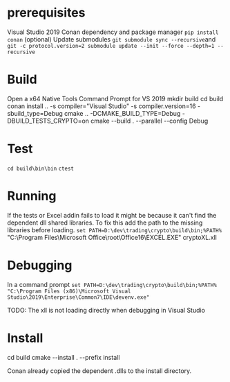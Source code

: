 # prerequisites
Visual Studio 2019
Conan dependency and package manager `pip install conan`
(optional) Update submodules `git submodule sync --recursive`and `git -c protocol.version=2 submodule update --init --force --depth=1 --recursive`

# Build
Open a x64 Native Tools Command Prompt for VS 2019
mkdir build
cd build
conan install .. -s compiler="Visual Studio" -s compiler.version=16 -sbuild_type=Debug
cmake .. -DCMAKE_BUILD_TYPE=Debug -DBUILD_TESTS_CRYPTO=on
cmake --build . --parallel --config Debug

# Test
`cd build\bin\bin`
`ctest`

# Running
If the tests or Excel addin fails to load it might be because it can't find the dependent dll shared libraries. 
To fix this add the path to the missing libraries before loading. 
`set PATH=D:\dev\trading\crypto\build\bin;%PATH%`
"C:\Program Files\Microsoft Office\root\Office16\EXCEL.EXE" cryptoXL.xll

# Debugging
In a command prompt
`set PATH=D:\dev\trading\crypto\build\bin;%PATH%`
`"C:\Program Files (x86)\Microsoft Visual Studio\2019\Enterprise\Common7\IDE\devenv.exe"`

TODO: The xll is not loading directly when debugging in Visual Studio

# Install 
cd build 
cmake --install . --prefix install

Conan already copied the dependent .dlls to the install directory.

